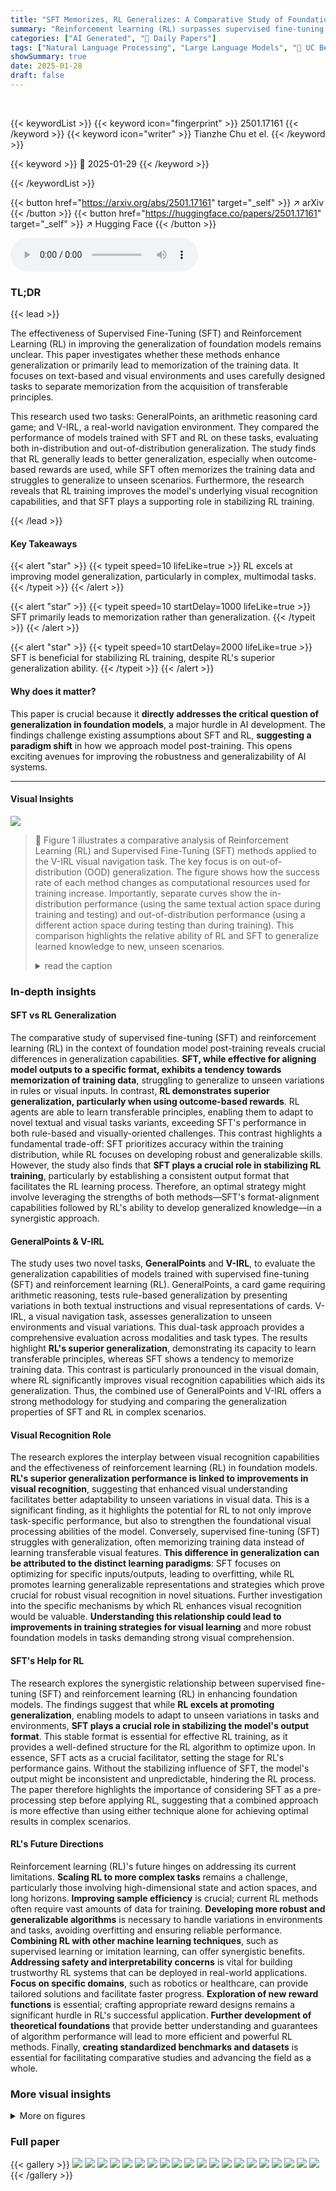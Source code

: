 ```yaml
---
title: "SFT Memorizes, RL Generalizes: A Comparative Study of Foundation Model Post-training"
summary: "Reinforcement learning (RL) surpasses supervised fine-tuning (SFT) in fostering generalization in foundation models, while SFT aids RL's stability; a comparative study across text and visual domains r..."
categories: ["AI Generated", "🤗 Daily Papers"]
tags: ["Natural Language Processing", "Large Language Models", "🏢 UC Berkeley",]
showSummary: true
date: 2025-01-28
draft: false
---
```


<br>

{{< keywordList >}}
{{< keyword icon="fingerprint" >}} 2501.17161 {{< /keyword >}}
{{< keyword icon="writer" >}} Tianzhe Chu et el. {{< /keyword >}}
 
{{< keyword >}} 🤗 2025-01-29 {{< /keyword >}}
 
{{< /keywordList >}}

{{< button href="https://arxiv.org/abs/2501.17161" target="_self" >}}
↗ arXiv
{{< /button >}}
{{< button href="https://huggingface.co/papers/2501.17161" target="_self" >}}
↗ Hugging Face
{{< /button >}}



<audio controls>
    <source src="https://ai-paper-reviewer.com/2501.17161/podcast.wav" type="audio/wav">
    Your browser does not support the audio element.
</audio>


### TL;DR


{{< lead >}}

The effectiveness of Supervised Fine-Tuning (SFT) and Reinforcement Learning (RL) in improving the generalization of foundation models remains unclear.  This paper investigates whether these methods enhance generalization or primarily lead to memorization of the training data.  It focuses on text-based and visual environments and uses carefully designed tasks to separate memorization from the acquisition of transferable principles. 

This research used two tasks: GeneralPoints, an arithmetic reasoning card game; and V-IRL, a real-world navigation environment. They compared the performance of models trained with SFT and RL on these tasks, evaluating both in-distribution and out-of-distribution generalization.  The study finds that RL generally leads to better generalization, especially when outcome-based rewards are used, while SFT often memorizes the training data and struggles to generalize to unseen scenarios.  Furthermore, the research reveals that RL training improves the model's underlying visual recognition capabilities, and that SFT plays a supporting role in stabilizing RL training.

{{< /lead >}}


#### Key Takeaways

{{< alert "star" >}}
{{< typeit speed=10 lifeLike=true >}} RL excels at improving model generalization, particularly in complex, multimodal tasks. {{< /typeit >}}
{{< /alert >}}

{{< alert "star" >}}
{{< typeit speed=10 startDelay=1000 lifeLike=true >}} SFT primarily leads to memorization rather than generalization. {{< /typeit >}}
{{< /alert >}}

{{< alert "star" >}}
{{< typeit speed=10 startDelay=2000 lifeLike=true >}} SFT is beneficial for stabilizing RL training, despite RL's superior generalization ability. {{< /typeit >}}
{{< /alert >}}

#### Why does it matter?
This paper is crucial because it **directly addresses the critical question of generalization in foundation models**, a major hurdle in AI development.  The findings challenge existing assumptions about SFT and RL, **suggesting a paradigm shift** in how we approach model post-training. This opens exciting avenues for improving the robustness and generalizability of AI systems.

------
#### Visual Insights



![](https://arxiv.org/html/2501.17161/x1.png)

> 🔼 Figure 1 illustrates a comparative analysis of Reinforcement Learning (RL) and Supervised Fine-Tuning (SFT) methods applied to the V-IRL visual navigation task.  The key focus is on out-of-distribution (OOD) generalization.  The figure shows how the success rate of each method changes as computational resources used for training increase.  Importantly, separate curves show the in-distribution performance (using the same textual action space during training and testing) and out-of-distribution performance (using a different action space during testing than during training). This comparison highlights the relative ability of RL and SFT to generalize learned knowledge to new, unseen scenarios.
> <details>
> <summary>read the caption</summary>
> Figure 1: A comparative study of RL and SFT on the visual navigation environment V-IRL (Yang et al., 2024a) for OOD generalization. OOD curves represent performance on the same task, using a different textual action space. See detailed descriptions of the task in Section 5.1.
> </details>







### In-depth insights


#### SFT vs RL Generalization
The comparative study of supervised fine-tuning (SFT) and reinforcement learning (RL) in the context of foundation model post-training reveals crucial differences in generalization capabilities.  **SFT, while effective for aligning model outputs to a specific format, exhibits a tendency towards memorization of training data**, struggling to generalize to unseen variations in rules or visual inputs. In contrast, **RL demonstrates superior generalization, particularly when using outcome-based rewards**. RL agents are able to learn transferable principles, enabling them to adapt to novel textual and visual tasks variants, exceeding SFT's performance in both rule-based and visually-oriented challenges. This contrast highlights a fundamental trade-off: SFT prioritizes accuracy within the training distribution, while RL focuses on developing robust and generalizable skills. However, the study also finds that **SFT plays a crucial role in stabilizing RL training**, particularly by establishing a consistent output format that facilitates the RL learning process.  Therefore, an optimal strategy might involve leveraging the strengths of both methods—SFT's format-alignment capabilities followed by RL's ability to develop generalized knowledge—in a synergistic approach.

#### GeneralPoints & V-IRL
The study uses two novel tasks, **GeneralPoints** and **V-IRL**, to evaluate the generalization capabilities of models trained with supervised fine-tuning (SFT) and reinforcement learning (RL).  GeneralPoints, a card game requiring arithmetic reasoning, tests rule-based generalization by presenting variations in both textual instructions and visual representations of cards. V-IRL, a visual navigation task, assesses generalization to unseen environments and visual variations. This dual-task approach provides a comprehensive evaluation across modalities and task types. The results highlight **RL's superior generalization**, demonstrating its capacity to learn transferable principles, whereas SFT shows a tendency to memorize training data. This contrast is particularly pronounced in the visual domain, where RL significantly improves visual recognition capabilities which aids its generalization. Thus, the combined use of GeneralPoints and V-IRL offers a strong methodology for studying and comparing the generalization properties of SFT and RL in complex scenarios.

#### Visual Recognition Role
The research explores the interplay between visual recognition capabilities and the effectiveness of reinforcement learning (RL) in foundation models.  **RL's superior generalization performance is linked to improvements in visual recognition**, suggesting that enhanced visual understanding facilitates better adaptability to unseen variations in visual data. This is a significant finding, as it highlights the potential for RL to not only improve task-specific performance, but also to strengthen the foundational visual processing abilities of the model.  Conversely, supervised fine-tuning (SFT) struggles with generalization, often memorizing training data instead of learning transferable visual features. **This difference in generalization can be attributed to the distinct learning paradigms**: SFT focuses on optimizing for specific inputs/outputs, leading to overfitting, while RL promotes learning generalizable representations and strategies which prove crucial for robust visual recognition in novel situations.  Further investigation into the specific mechanisms by which RL enhances visual recognition would be valuable.  **Understanding this relationship could lead to improvements in training strategies for visual learning** and more robust foundation models in tasks demanding strong visual comprehension.

#### SFT's Help for RL
The research explores the synergistic relationship between supervised fine-tuning (SFT) and reinforcement learning (RL) in enhancing foundation models.  The findings suggest that while **RL excels at promoting generalization**, enabling models to adapt to unseen variations in tasks and environments, **SFT plays a crucial role in stabilizing the model's output format**. This stable format is essential for effective RL training, as it provides a well-defined structure for the RL algorithm to optimize upon.  In essence, SFT acts as a crucial facilitator, setting the stage for RL's performance gains.  Without the stabilizing influence of SFT, the model's output might be inconsistent and unpredictable, hindering the RL process. The paper therefore highlights the importance of considering SFT as a pre-processing step before applying RL, suggesting that a combined approach is more effective than using either technique alone for achieving optimal results in complex scenarios.

#### RL's Future Directions
Reinforcement learning (RL)'s future hinges on addressing its current limitations.  **Scaling RL to more complex tasks** remains a challenge, particularly those involving high-dimensional state and action spaces, and long horizons. **Improving sample efficiency** is crucial; current RL methods often require vast amounts of data for training.  **Developing more robust and generalizable algorithms** is necessary to handle variations in environments and tasks, avoiding overfitting and ensuring reliable performance.  **Combining RL with other machine learning techniques**, such as supervised learning or imitation learning, can offer synergistic benefits.  **Addressing safety and interpretability concerns** is vital for building trustworthy RL systems that can be deployed in real-world applications.  **Focus on specific domains**, such as robotics or healthcare, can provide tailored solutions and facilitate faster progress.  **Exploration of new reward functions** is essential; crafting appropriate reward designs remains a significant hurdle in RL's successful application.  **Further development of theoretical foundations** that provide better understanding and guarantees of algorithm performance will lead to more efficient and powerful RL methods. Finally, **creating standardized benchmarks and datasets** is essential for facilitating comparative studies and advancing the field as a whole.


### More visual insights

<details>
<summary>More on figures
</summary>


![](https://arxiv.org/html/2501.17161/x4.png)

> 🔼 Figure 2 illustrates the multi-turn reinforcement learning process with a verifier.  The model doesn't simply generate a single answer; instead, it iteratively refines its responses based on feedback from a verifier.  At each step, the model receives the initial prompt (system prompt), all previous model outputs (answers), and the verifier's feedback on those previous answers.  This combined information forms the input for generating the next answer. The verifier evaluates the model's output and provides a reward and additional textual information (e.g., indicating correctness or errors), which is then incorporated into the next round of the process. This iterative refinement allows the model to learn from its mistakes and improve its answer accuracy.
> <details>
> <summary>read the caption</summary>
> Figure 2: An example of the sequential revision formulation with a verifier. The model generate the next answer 𝐯t+1outsubscriptsuperscript𝐯out𝑡1\mathbf{v}^{\text{out}}_{t+1}bold_v start_POSTSUPERSCRIPT out end_POSTSUPERSCRIPT start_POSTSUBSCRIPT italic_t + 1 end_POSTSUBSCRIPT conditioned on all previous answers and information (𝐯iout,𝐯tver,0≤i≤t)subscriptsuperscript𝐯out𝑖subscriptsuperscript𝐯ver𝑡0𝑖𝑡(\mathbf{v}^{\text{out}}_{i},\mathbf{v}^{\text{ver}}_{t},0\leq i\leq t)( bold_v start_POSTSUPERSCRIPT out end_POSTSUPERSCRIPT start_POSTSUBSCRIPT italic_i end_POSTSUBSCRIPT , bold_v start_POSTSUPERSCRIPT ver end_POSTSUPERSCRIPT start_POSTSUBSCRIPT italic_t end_POSTSUBSCRIPT , 0 ≤ italic_i ≤ italic_t ) from the verifier.
> </details>



![](https://arxiv.org/html/2501.17161/x5.png)

> 🔼 Figure 3 illustrates how the prompt is updated iteratively in a multi-turn reinforcement learning setting.  The input prompt for each turn (v<sup>in</sup><sub>t+1</sub>) is constructed by concatenating the previous turn's prompt, the model's output from the previous turn (v<sup>out</sup><sub>t</sub>), and the verifier's output from the previous turn (ver<sub>t</sub>). The figure highlights the different components of the prompt: the brown sections represent the task description and other task-related information that remains constant across turns, while the purple sections show the state-specific information (s<sub>t</sub>) which changes at each turn. The blue section is the model's output (v<sup>out</sup><sub>t</sub>), and the red section is the verifier's feedback (ver<sub>t</sub>). This iterative prompt construction allows the model to refine its response based on previous interactions and feedback.
> <details>
> <summary>read the caption</summary>
> Figure 3: An template of our prompt update for constructing 𝐯t+1insubscriptsuperscript𝐯in𝑡1\mathbf{v}^{\text{in}}_{t+1}bold_v start_POSTSUPERSCRIPT in end_POSTSUPERSCRIPT start_POSTSUBSCRIPT italic_t + 1 end_POSTSUBSCRIPT. The  brown parts marks the task and related information, and the  purple parts denote the state (st)subscript𝑠𝑡(s_{t})( italic_s start_POSTSUBSCRIPT italic_t end_POSTSUBSCRIPT ) specific info. The  blue and  red describe the output from the  model and  verifier, respectively.
> </details>



![](https://arxiv.org/html/2501.17161/x6.png)

> 🔼 This figure illustrates a single navigation task within the V-IRL (Visual-IRL) environment.  The top part visually depicts the agent's journey through a series of locations.  The agent moves from place to place based on textual instructions.  The sequence of locations and actions, along with corresponding visual observations, shows a step-by-step progression of the navigation process. Key elements in the visual observations are color-coded:  Green highlights visual information that guides the agent, while orange indicates the actions the agent takes.
> <details>
> <summary>read the caption</summary>
> Figure 4: Demonstration of one navigation task in V-IRL. Agent navigates from place to place following the given linguistic navigation instructions in V-IRL. The navigation procedure is shown at the top, with the navigation instructions displayed below. Visual observation-related information is highlighted in  green, while action-related information is marked in  orange.
> </details>



![](https://arxiv.org/html/2501.17161/x7.png)

> 🔼 This figure displays a comparison of the performance of Reinforcement Learning (RL) and Supervised Fine-Tuning (SFT) on two tasks: GeneralPoints and V-IRL.  The tasks are presented in two variants each: one using only language ('-L') and the other using both language and vision ('-VL'). The top half of the figure shows the success rate (in-distribution) of each method on each task variant, plotted against the amount of computational resources (GFLOPs) used for training. The bottom half shows the same, but for out-of-distribution performance, testing the models' ability to generalize to unseen data or rules. For GeneralPoints, the metric used is episode success rate, while for V-IRL, per-step accuracy is used with overall success rate referenced to other figures in the paper.  The figure demonstrates the comparative generalization capabilities of RL versus SFT for both textual and visual tasks.
> <details>
> <summary>read the caption</summary>
> Figure 5: Success rate (%) - GFLOPs trendlines for RL and SFT on GeneralPoints and V-IRL. The top row shows in-distribution performance, while the bottom row shows out-of-distribution performance. Results are presented for both pure language (-L) and vision-language (-VL) variants of each task. For GeneralPoints, we report the episode success rate, while for V-IRL, we report per-step accuracy with overall success rate in Figures 1 and 19. Detailed evaluation setups (and curve smoothing) are provided in Section C.3.
> </details>



![](https://arxiv.org/html/2501.17161/x8.png)

> 🔼 This figure compares the out-of-distribution (OOD) generalization performance of Reinforcement Learning (RL) and Supervised Fine-Tuning (SFT) on two tasks: GeneralPoints (a rule-based arithmetic reasoning task) and V-IRL (a visual navigation task).  For each task, both RL and SFT are trained with the same computational budget. The figure shows the success rates (GeneralPoints) and per-step accuracy (V-IRL) for both in-distribution (ID) and OOD scenarios. The 'Init' point represents the performance of the model before any post-training.  The results demonstrate the generalization capabilities of RL compared to SFT, which tends to memorize the training data.
> <details>
> <summary>read the caption</summary>
> Figure 6: Comparison of out-of-distribution performance under rule variants. We report the success rate for GeneralPoints and per-step-accuracy for V-IRL. For each subplot, RL and SFT are trained with equal computation, and their shared initial checkpoint (marked as Init) is set as baseline. Detailed setups are provided in Section C.3.
> </details>



![](https://arxiv.org/html/2501.17161/x9.png)

> 🔼 Figure 7 displays a comparison of the out-of-distribution performance of RL and SFT models when faced with visual variations in the V-IRL VLN task. The figure shows both the performance trends over training computation (as lines) and the final performance levels (as bars) for both in-distribution and out-of-distribution scenarios.  This allows for a direct comparison of how well each method generalizes to unseen visual data. Notably, the previous state-of-the-art result from Yang et al. (2024a) is included as a reference point (in orange), highlighting RL's superior performance. More details on the experimental setup and data smoothing techniques can be found in Section C.3 of the paper. 
> <details>
> <summary>read the caption</summary>
> Figure 7: Comparison of out-of-distribution performance under visual variants. Similar to Figures 5 and 6, we present both the performance dynamics (shown as lines) and final performance (shown as bars) for visual out-of-distribution evaluations. The previous state-of-the-art on V-IRL VLN mini benchmark (Yang et al., 2024a) is marked in  orange. Detailed evaluation setups (and curve smoothing) are provided in Section C.3.
> </details>



![](https://arxiv.org/html/2501.17161/extracted/6162311/figures/general-point.jpeg)

> 🔼 Figure 8 presents a comparative analysis of Reinforcement Learning (RL) and Supervised Fine-Tuning (SFT) methods on the GeneralPoints-VL task (a visual variant of an arithmetic reasoning card game). The figure uses two line graphs to showcase the relationship between visual recognition accuracy and episode success rate for both RL and SFT.  The x-axis represents the episode success rate, and the y-axis represents the visual recognition accuracy. Different colors and transparency levels of the lines represent varying computational budgets used during training. Connected star and circle pairs indicate that these data points share the same checkpoint.  The results demonstrate that as computational resources increase, RL improves both visual recognition accuracy and the overall task success rate, unlike SFT which shows the opposite trend.
> <details>
> <summary>read the caption</summary>
> Figure 8: Recognition vs. success rate for RL and SFT under different variants in GP-VL. We report both in-distribution ( red) and OOD ( blue) performance of recognition (y-axis) and episode success rate (x-axis). We denote the training compute of each data point via transparency (color bar) while connected (⋆⋆\star⋆-∘\circ∘) pairs are evaluated using same checkpoints. As scaling up post-training compute, RL improves both recognition and overall accuracy, while SFT shows opposite effect.
> </details>



![](https://arxiv.org/html/2501.17161/extracted/6162311/figures/virl_2x2grid/2x2grid_example.jpeg)

> 🔼 This figure displays the results of reinforcement learning (RL) experiments conducted on the General Points-Language (GP-L) task without any prior supervised fine-tuning (SFT).  The experiment aimed to assess whether RL alone could effectively train the language model to solve arithmetic reasoning problems presented in a textual format.  The results show that all RL training attempts failed. This failure is attributed to the base language model's inherent deficiency in accurately following instructions, highlighting the critical role SFT plays in stabilizing the model's behavior and enabling successful RL training.
> <details>
> <summary>read the caption</summary>
> Figure 9: RL experiments on GP-L without SFT initialization. All trials fail due to poor instruction following capability of the base model.
> </details>



![](https://arxiv.org/html/2501.17161/x10.png)

> 🔼 This figure shows how the in-distribution and out-of-distribution performance of the General Points (GP-L) task changes with increasing computational resources used for training.  The x-axis represents the training computation in GigaFLOPS (GFLOPS). The y-axis shows the percentage growth of both in-distribution (ID) and out-of-distribution (OOD) performance.  Different lines represent different numbers of verification iterations used during training (VIter). The color transparency of the lines represents the amount of computational resources used. The results indicate that increasing computation generally improves both ID and OOD performance, especially when more verification iterations are used. This suggests that using more verification iterations during RL training leads to more generalizable models.
> <details>
> <summary>read the caption</summary>
> Figure 10: In-distribution vs. OOD performance growth on GP-L. We record RL experiments with different number of verification iterations (VIter) as scaling up training compute (color transparency).
> </details>



![](https://arxiv.org/html/2501.17161/x11.png)

> 🔼 Figure 11 illustrates how the model's input prompt is updated iteratively during the multi-turn reinforcement learning process.  The initial prompt (v<sup>in</sup><sub>t</sub>) contains the task description. After each turn, the model's output (v<sup>out</sup><sub>t</sub>) and the verifier's feedback (v<sup>ver</sup><sub>t</sub>) are appended to the prompt, creating the new input for the next turn (v<sup>in</sup><sub>t+1</sub>). The figure highlights the different components of the prompt: the task instructions (brown), the current state information (purple), the model's response (blue), and the verifier's response (red).  The inclusion of an image in the prompt demonstrates how the model handles both textual and visual information, adding a visual recognition challenge for visual language models.
> <details>
> <summary>read the caption</summary>
> Figure 11: An example of our prompt update for constructing 𝐯t+1insubscriptsuperscript𝐯in𝑡1\mathbf{v}^{\text{in}}_{t+1}bold_v start_POSTSUPERSCRIPT in end_POSTSUPERSCRIPT start_POSTSUBSCRIPT italic_t + 1 end_POSTSUBSCRIPT using 𝐯tin,𝐯toutsubscriptsuperscript𝐯in𝑡subscriptsuperscript𝐯out𝑡\mathbf{v}^{\text{in}}_{t},\mathbf{v}^{\text{out}}_{t}bold_v start_POSTSUPERSCRIPT in end_POSTSUPERSCRIPT start_POSTSUBSCRIPT italic_t end_POSTSUBSCRIPT , bold_v start_POSTSUPERSCRIPT out end_POSTSUPERSCRIPT start_POSTSUBSCRIPT italic_t end_POSTSUBSCRIPT and 𝐯tversubscriptsuperscript𝐯ver𝑡\mathbf{v}^{\text{ver}}_{t}bold_v start_POSTSUPERSCRIPT ver end_POSTSUPERSCRIPT start_POSTSUBSCRIPT italic_t end_POSTSUBSCRIPT. This example provides an optional vision input for VLMs, adding a visual recognition challenge. The  brown parts marks the task and related information, and the  purple parts denote the state (st)subscript𝑠𝑡(s_{t})( italic_s start_POSTSUBSCRIPT italic_t end_POSTSUBSCRIPT ) specific info. The  blue and  red describe the output from the  model and  verifier, respectively.
> </details>



![](https://arxiv.org/html/2501.17161/x12.png)

> 🔼 Figure 12 illustrates how the prompt is updated iteratively in a multi-turn reinforcement learning setting.  The initial prompt (𝑣𝑖𝑛) includes the task description and any relevant information.  After each turn, the model's output (𝑣𝑜𝑢𝑡) and the verifier's feedback (𝑣𝑣𝑒𝑟) are appended to the prompt to form the next input (𝑣𝑖𝑛𝑡+1). This example showcases a visual input variant where an image of cards is included, adding a layer of visual processing. Different colors highlight different parts of the prompt: brown for the task and related information, purple for the current state’s information, blue for the model’s output and red for the verifier's output.
> <details>
> <summary>read the caption</summary>
> Figure 12: An example of our prompt update for constructing 𝐯t+1insubscriptsuperscript𝐯in𝑡1\mathbf{v}^{\text{in}}_{t+1}bold_v start_POSTSUPERSCRIPT in end_POSTSUPERSCRIPT start_POSTSUBSCRIPT italic_t + 1 end_POSTSUBSCRIPT using 𝐯tin,𝐯toutsubscriptsuperscript𝐯in𝑡subscriptsuperscript𝐯out𝑡\mathbf{v}^{\text{in}}_{t},\mathbf{v}^{\text{out}}_{t}bold_v start_POSTSUPERSCRIPT in end_POSTSUPERSCRIPT start_POSTSUBSCRIPT italic_t end_POSTSUBSCRIPT , bold_v start_POSTSUPERSCRIPT out end_POSTSUPERSCRIPT start_POSTSUBSCRIPT italic_t end_POSTSUBSCRIPT and 𝐯tversubscriptsuperscript𝐯ver𝑡\mathbf{v}^{\text{ver}}_{t}bold_v start_POSTSUPERSCRIPT ver end_POSTSUPERSCRIPT start_POSTSUBSCRIPT italic_t end_POSTSUBSCRIPT. This example provides an optional vision input for VLMs, adding a visual recognition challenge. The  brown parts marks the task and related information, and the  purple parts denote the state (st)subscript𝑠𝑡(s_{t})( italic_s start_POSTSUBSCRIPT italic_t end_POSTSUBSCRIPT ) specific info. The  blue and  red describe the output from the  model and  verifier, respectively.
> </details>



![](https://arxiv.org/html/2501.17161/x13.png)

> 🔼 Figure 13 illustrates the process of updating the prompt used by the model at each step of the multi-turn reinforcement learning process.  The input to the model at time step t+1 (v<sup>in</sup><sub>t+1</sub>) is constructed by concatenating the previous input (v<sup>in</sup><sub>t</sub>), the model's output at time step t (v<sup>out</sup><sub>t</sub>), and the verifier's output at time step t (v<sup>ver</sup><sub>t</sub>). The figure highlights the different parts of the prompt: the brown sections represent task instructions and related information, while the purple sections show state-specific details relevant to the current step in the process. Finally, the blue and red text indicate outputs from the model and verifier, respectively.
> <details>
> <summary>read the caption</summary>
> Figure 13: An example of our prompt update for constructing 𝐯t+1insubscriptsuperscript𝐯in𝑡1\mathbf{v}^{\text{in}}_{t+1}bold_v start_POSTSUPERSCRIPT in end_POSTSUPERSCRIPT start_POSTSUBSCRIPT italic_t + 1 end_POSTSUBSCRIPT using 𝐯tin,𝐯toutsubscriptsuperscript𝐯in𝑡subscriptsuperscript𝐯out𝑡\mathbf{v}^{\text{in}}_{t},\mathbf{v}^{\text{out}}_{t}bold_v start_POSTSUPERSCRIPT in end_POSTSUPERSCRIPT start_POSTSUBSCRIPT italic_t end_POSTSUBSCRIPT , bold_v start_POSTSUPERSCRIPT out end_POSTSUPERSCRIPT start_POSTSUBSCRIPT italic_t end_POSTSUBSCRIPT and 𝐯tversubscriptsuperscript𝐯ver𝑡\mathbf{v}^{\text{ver}}_{t}bold_v start_POSTSUPERSCRIPT ver end_POSTSUPERSCRIPT start_POSTSUBSCRIPT italic_t end_POSTSUBSCRIPT. The  brown parts marks the task and related information, and the  purple parts denote the state (st)subscript𝑠𝑡(s_{t})( italic_s start_POSTSUBSCRIPT italic_t end_POSTSUBSCRIPT ) specific info. The  brown parts marks the task and related information, and the  purple parts denote the state (st)subscript𝑠𝑡(s_{t})( italic_s start_POSTSUBSCRIPT italic_t end_POSTSUBSCRIPT ) specific info. The  blue and  red describe the output from the  model and  verifier, respectively.
> </details>



![](https://arxiv.org/html/2501.17161/x14.png)

> 🔼 Figure 14 illustrates how the prompt is updated iteratively in a multi-turn reinforcement learning (RL) setting for a vision-language model (VLM).  The initial prompt (v<sub>in</sub>) contains the task instructions. After each turn, the model's output (v<sub>out</sub>) and the verifier's feedback (v<sub>ver</sub>) are appended to the prompt to form the input for the next turn (v<sub>in<sub>t+1</sub></sub>). This iterative process allows the model to refine its response based on the verifier's assessment. The figure highlights the visual input component for VLMs, the task-related information, and state-specific information which is essential for the model to perform the task. Different color codings are used to differentiate the different parts of the prompt.
> <details>
> <summary>read the caption</summary>
> Figure 14: An example of our prompt update for constructing 𝐯t+1insubscriptsuperscript𝐯in𝑡1\mathbf{v}^{\text{in}}_{t+1}bold_v start_POSTSUPERSCRIPT in end_POSTSUPERSCRIPT start_POSTSUBSCRIPT italic_t + 1 end_POSTSUBSCRIPT using 𝐯tin,𝐯toutsubscriptsuperscript𝐯in𝑡subscriptsuperscript𝐯out𝑡\mathbf{v}^{\text{in}}_{t},\mathbf{v}^{\text{out}}_{t}bold_v start_POSTSUPERSCRIPT in end_POSTSUPERSCRIPT start_POSTSUBSCRIPT italic_t end_POSTSUBSCRIPT , bold_v start_POSTSUPERSCRIPT out end_POSTSUPERSCRIPT start_POSTSUBSCRIPT italic_t end_POSTSUBSCRIPT and 𝐯tversubscriptsuperscript𝐯ver𝑡\mathbf{v}^{\text{ver}}_{t}bold_v start_POSTSUPERSCRIPT ver end_POSTSUPERSCRIPT start_POSTSUBSCRIPT italic_t end_POSTSUBSCRIPT. This example provides an optional vision input for VLMs, adding a visual recognition challenge. The  brown parts marks the task and related information, and the  purple parts denote the state (st)subscript𝑠𝑡(s_{t})( italic_s start_POSTSUBSCRIPT italic_t end_POSTSUBSCRIPT ) specific info. The  blue and  red describe the output from the  model and  verifier, respectively.
> </details>



![](https://arxiv.org/html/2501.17161/extracted/6162311/figures/virl_2x2grid/2x2grid_fail.jpeg)

> 🔼 This figure displays the results of experiments using Supervised Fine-Tuning (SFT) on the General Points (GP-L) task, where the model is trained on suboptimal trajectories instead of optimal ones.  Suboptimal trajectories contain errors and verification messages, making the training data more diverse and less clean compared to what was used in Figure 5. The graph shows the in-distribution and out-of-distribution success rates of the model as a function of computational resources (GFLOPS). Despite the increased diversity in training data, the results are consistent with Figure 5: SFT still significantly overfits the training data, failing to generalize well to unseen instances.
> <details>
> <summary>read the caption</summary>
> Figure 15: SFT experiments on GP-L with suboptimal trajectories. Similar to results in Figure 5, SFT overfits the training data even we increase the trajectory diversity.
> </details>



</details>






### Full paper

{{< gallery >}}
<img src="https://ai-paper-reviewer.com/2501.17161/1.png" class="grid-w50 md:grid-w33 xl:grid-w25" />
<img src="https://ai-paper-reviewer.com/2501.17161/2.png" class="grid-w50 md:grid-w33 xl:grid-w25" />
<img src="https://ai-paper-reviewer.com/2501.17161/3.png" class="grid-w50 md:grid-w33 xl:grid-w25" />
<img src="https://ai-paper-reviewer.com/2501.17161/4.png" class="grid-w50 md:grid-w33 xl:grid-w25" />
<img src="https://ai-paper-reviewer.com/2501.17161/5.png" class="grid-w50 md:grid-w33 xl:grid-w25" />
<img src="https://ai-paper-reviewer.com/2501.17161/6.png" class="grid-w50 md:grid-w33 xl:grid-w25" />
<img src="https://ai-paper-reviewer.com/2501.17161/7.png" class="grid-w50 md:grid-w33 xl:grid-w25" />
<img src="https://ai-paper-reviewer.com/2501.17161/8.png" class="grid-w50 md:grid-w33 xl:grid-w25" />
<img src="https://ai-paper-reviewer.com/2501.17161/9.png" class="grid-w50 md:grid-w33 xl:grid-w25" />
<img src="https://ai-paper-reviewer.com/2501.17161/10.png" class="grid-w50 md:grid-w33 xl:grid-w25" />
<img src="https://ai-paper-reviewer.com/2501.17161/11.png" class="grid-w50 md:grid-w33 xl:grid-w25" />
<img src="https://ai-paper-reviewer.com/2501.17161/12.png" class="grid-w50 md:grid-w33 xl:grid-w25" />
<img src="https://ai-paper-reviewer.com/2501.17161/13.png" class="grid-w50 md:grid-w33 xl:grid-w25" />
<img src="https://ai-paper-reviewer.com/2501.17161/14.png" class="grid-w50 md:grid-w33 xl:grid-w25" />
<img src="https://ai-paper-reviewer.com/2501.17161/15.png" class="grid-w50 md:grid-w33 xl:grid-w25" />
<img src="https://ai-paper-reviewer.com/2501.17161/16.png" class="grid-w50 md:grid-w33 xl:grid-w25" />
<img src="https://ai-paper-reviewer.com/2501.17161/17.png" class="grid-w50 md:grid-w33 xl:grid-w25" />
<img src="https://ai-paper-reviewer.com/2501.17161/18.png" class="grid-w50 md:grid-w33 xl:grid-w25" />
<img src="https://ai-paper-reviewer.com/2501.17161/19.png" class="grid-w50 md:grid-w33 xl:grid-w25" />
<img src="https://ai-paper-reviewer.com/2501.17161/20.png" class="grid-w50 md:grid-w33 xl:grid-w25" />
{{< /gallery >}}